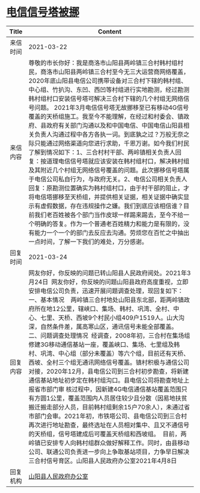 # <a href="http://www.shangluo.gov.cn/zmhd/ldxxxx.jsp?urltype=leadermail.LeaderMailContentUrl&wbtreeid=1112&leadermailid=7055">电信信号塔被挪</a>
| Title |                                                                                                                                                                                                                                                                                                                Content                                                                                                                                                                                                                                                                                                                 |
|:-----:|----------------------------------------------------------------------------------------------------------------------------------------------------------------------------------------------------------------------------------------------------------------------------------------------------------------------------------------------------------------------------------------------------------------------------------------------------------------------------------------------------------------------------------------------------------------------------------------------------------------------------------------|
| 来信时间  | 2021-03-22                                                                                                                                                                                                                                                                                                                                                                                                                                                                                                                                                                                                                             |
| 来信内容  | 尊敬的市长你好：我是商洛市山阳县两岭镇三合村韩村组村民，商洛市山阳县两岭镇三合村至今无三大运营商网络覆盖，2020年底山阳县电信公司携带设备对三合村下辖的韩村组、中心组、竹扒沟、东凹、西凹等村组进行实地勘测，经过勘测韩村组村口安装信号塔可解决三合村下辖的几个村组无网络信号问题。 2021年3月电信信号塔无故挪移至已有移动4G信号覆盖的天桥组施工。我至今不能理解，在经过和村委会、镇政府、县政府有关部门沟通以及和中国电信、中国电信山阳县相关负责人沟通过程中各方各执一词。到底孰之过？万般无奈之际只能通过网络渠道向您进行求助，千恩万谢。如今我们村民了解到情况如下：1、三合村村干部、两岭镇相关负责人回复：按道理电信信号塔就应该安装在韩村组村口，解决韩村组及其附近几个村组无网络信号覆盖的问题。此次挪移信号塔属于电信公司私自行为，与政府无关。2、电信公司相关负责人回复：原勘测位置确实为韩村组村口，由于村干部的阻止，才将电信塔挪移至天桥组，并提供相关证据，相关证据中确实显示有虚假数据，存在违规操作之嫌。我们到底应该相信谁？目前我们老百姓被各个部门当作皮球一样踢来踢去，至今不给一个明确的答复。作为一个普通老百姓精力和能力是有限的，没有能力一个一个的部门去反应去沟通。劳烦您在百忙之中抽出一点时间，了解一下我们的难处，万分感谢。                                                     |
| 回复时间  | 2021-03-24                                                                                                                                                                                                                                                                                                                                                                                                                                                                                                                                                                                                                             |
| 回复内容  | 网友你好，你反映的问题已转山阳县人民政府阅处。2021年3月24日  网友你好，你反映的问题山阳县政府高度重视，立即安排电信公司负责，迅速开展问题调查处理，现回复如下：    一、基本情况    两岭镇三合村地处山阳县东北部，距两岭镇政府所在地12公里，辖峡口、集场、韩村、巩湾、全村、中心、七里、天桥、西坡9个村民小组409户1519人。山大沟深，自然条件差，属高寒山区，通讯信号未能全部覆盖。  二、问题调查处理情况  经调查，2008年初，三合村在集场组修建3G移动通信基站一座，覆盖峡口、集场、七里组及韩村、巩湾、中心组（部分未覆盖）等六个组，目前还有天桥、西坡、全村三个组无通讯网络信号覆盖。镇村积极与通信公司对接，2020年12月，县电信公司到三合村初步勘查，将新建通信基站地址初步定在韩村组沟口。县电信公司将勘查地址上报省市部门审 核过程中，因新建4G电信通信基站覆盖范围只有方圆1公里，覆盖范围内人员居住较少且分散（因易地扶贫搬迁搬走部分人员，目前韩村组剩余15户70余人），未通过省市部门会审。2021年初，市铁塔公司、县电信公司到三合村再次进行地址勘查，最终选址在人员相对集中、且又不通信号的天桥组，信号塔建成后可覆盖天桥组和西坡组。  目前，两岭镇已安排专人向韩村组群众做好解释工作。同时，由县移动公司、联通公司负责进一步向上争取基站项目，力争早日解决三合村信号育区。山阳县人民政府办公室2021年4月8日 |
| 回复机构  | <a href="../../category/agencies/山阳县人民政府办公室.md">山阳县人民政府办公室</a>                                                                                                                                                                                                                                                                                                                                                                                                                                                                                                                                                                         |
